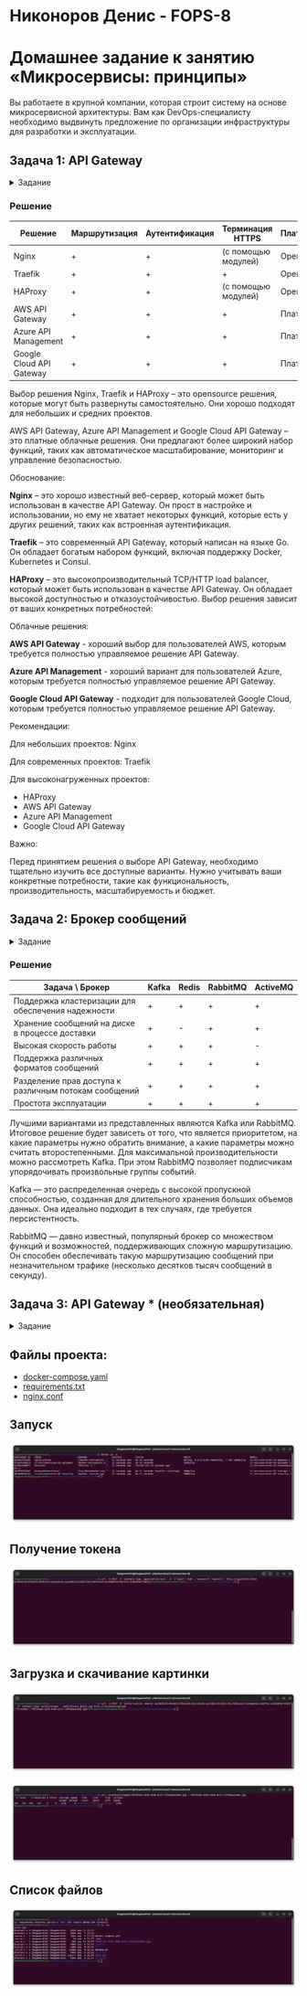# Никоноров Денис - FOPS-8
# Домашнее задание к занятию «Микросервисы: принципы»

Вы работаете в крупной компании, которая строит систему на основе микросервисной архитектуры.
Вам как DevOps-специалисту необходимо выдвинуть предложение по организации инфраструктуры для разработки и эксплуатации.

## Задача 1: API Gateway 

<details>
	<summary>Задание</summary>

Предложите решение для обеспечения реализации API Gateway. Составьте сравнительную таблицу возможностей различных программных решений. На основе таблицы сделайте выбор решения.

Решение должно соответствовать следующим требованиям:
- маршрутизация запросов к нужному сервису на основе конфигурации,
- возможность проверки аутентификационной информации в запросах,
- обеспечение терминации HTTPS.

Обоснуйте свой выбор.

</details>

### Решение
|Решение|Маршрутизация|Аутентификация|Терминация HTTPS|Платная/Opensource|
|---|---|---|---|---|
|Nginx|+|+|(с помощью модулей)|Opensource|
|Traefik|+|+|+|Opensource|
|HAProxy|+|+|(с помощью модулей)|Opensource|
|AWS API Gateway|+|+|+|Платная|
|Azure API Management|+|+|+|Платная|
|Google Cloud API Gateway|+|+|+|Платная|

Выбор решения
Nginx, Traefik и HAProxy – это opensource решения, которые могут быть развернуты самостоятельно. Они хорошо подходят для небольших и средних проектов.

AWS API Gateway, Azure API Management и Google Cloud API Gateway – это платные облачные решения. Они предлагают более широкий набор функций, таких как автоматическое масштабирование, мониторинг и управление безопасностью.

Обоснование:

**Nginx** – это хорошо известный веб-сервер, который может быть использован в качестве API Gateway. Он прост в настройке и использовании, но ему не хватает некоторых функций, которые есть у других решений, таких как встроенная аутентификация.

**Traefik** – это современный API Gateway, который написан на языке Go. Он обладает богатым набором функций, включая поддержку Docker, Kubernetes и Consul.

**HAProxy** – это высокопроизводительный TCP/HTTP load balancer, который может быть использован в качестве API Gateway. Он обладает высокой доступностью и отказоустойчивостью.
Выбор решения зависит от ваших конкретных потребностей:

Облачные решения:

**AWS API Gateway** - хороший выбор для пользователей AWS, которым требуется полностью управляемое решение API Gateway.

**Azure API Management** - хороший вариант для пользователей Azure, которым требуется полностью управляемое решение API Gateway.

**Google Cloud API Gateway** - подходит для пользователей Google Cloud, которым требуется полностью управляемое решение API Gateway.

Рекомендации:

Для небольших проектов: Nginx

Для современных проектов: Traefik

Для высоконагруженных проектов:
- HAProxy
- AWS API Gateway
- Azure API Management
- Google Cloud API Gateway

Важно:

Перед принятием решения о выборе API Gateway, необходимо тщательно изучить все доступные варианты.
Нужно учитывать ваши конкретные потребности, такие как функциональность, производительность, масштабируемость и бюджет.



## Задача 2: Брокер сообщений

<details>
	<summary>Задание</summary>

Составьте таблицу возможностей различных брокеров сообщений. На основе таблицы сделайте обоснованный выбор решения.

Решение должно соответствовать следующим требованиям:
- поддержка кластеризации для обеспечения надёжности,
- хранение сообщений на диске в процессе доставки,
- высокая скорость работы,
- поддержка различных форматов сообщений,
- разделение прав доступа к различным потокам сообщений,
- простота эксплуатации.

Обоснуйте свой выбор.

</details>	

### Решение

|Задача \ Брокер | Kafka | Redis | RabbitMQ | ActiveMQ 
|---|---|---|---|---|
|Поддержка кластеризации для обеспечения надежности| + | + | + | + |
|Хранение сообщений на диске в процессе доставки | + | - | + | + |
|Высокая скорость работы | + | + | + | - |
|Поддержка различных форматов сообщений | + | + | + | + |
|Разделение прав доступа к различным потокам сообщений | + | + | + | + |
|Простота эксплуатации | + | + | + | + |

Лучшими вариантами из представленных являются Kafka или RabbitMQ. Итоговое решение будет зависеть от того, что является приоритетом, на какие параметры нужно обратить внимание, а какие параметры можно считать второстепенными. Для максимальной производительности можно рассмотреть Kafka. При этом RabbitMQ позволяет подписчикам упорядочивать произвольные группы событий.

Kafka — это распределенная очередь с высокой пропускной способностью, созданная для длительного хранения больших объемов данных. Она идеально подходит в тех случаях, где требуется персистентность.

RabbitMQ — давно известный, популярный брокер со множеством функций и возможностей, поддерживающих сложную маршрутизацию. Он способен обеспечивать такую маршрутизацию сообщений при незначительном трафике (несколько десятков тысяч сообщений в секунду).


## Задача 3: API Gateway * (необязательная)

<details>
	<summary>Задание</summary>

### Есть три сервиса:

**minio**
- хранит загруженные файлы в бакете images,
- S3 протокол,

**uploader**
- принимает файл, если картинка сжимает и загружает его в minio,
- POST /v1/upload,

**security**
- регистрация пользователя POST /v1/user,
- получение информации о пользователе GET /v1/user,
- логин пользователя POST /v1/token,
- проверка токена GET /v1/token/validation.

### Необходимо воспользоваться любым балансировщиком и сделать API Gateway:

**POST /v1/register**
1. Анонимный доступ.
2. Запрос направляется в сервис security POST /v1/user.

**POST /v1/token**
1. Анонимный доступ.
2. Запрос направляется в сервис security POST /v1/token.

**GET /v1/user**
1. Проверка токена. Токен ожидается в заголовке Authorization. Токен проверяется через вызов сервиса security GET /v1/token/validation/.
2. Запрос направляется в сервис security GET /v1/user.

**POST /v1/upload**
1. Проверка токена. Токен ожидается в заголовке Authorization. Токен проверяется через вызов сервиса security GET /v1/token/validation/.
2. Запрос направляется в сервис uploader POST /v1/upload.

**GET /v1/user/{image}**
1. Проверка токена. Токен ожидается в заголовке Authorization. Токен проверяется через вызов сервиса security GET /v1/token/validation/.
2. Запрос направляется в сервис minio GET /images/{image}.

### Ожидаемый результат

Результатом выполнения задачи должен быть docker compose файл, запустив который можно локально выполнить следующие команды с успешным результатом.
Предполагается, что для реализации API Gateway будет написан конфиг для NGinx или другого балансировщика нагрузки, который будет запущен как сервис через docker-compose и будет обеспечивать балансировку и проверку аутентификации входящих запросов.
Авторизация
curl -X POST -H 'Content-Type: application/json' -d '{"login":"bob", "password":"qwe123"}' http://localhost/token

**Загрузка файла**

curl -X POST -H 'Authorization: Bearer eyJ0eXAiOiJKV1QiLCJhbGciOiJIUzI1NiJ9.eyJzdWIiOiJib2IifQ.hiMVLmssoTsy1MqbmIoviDeFPvo-nCd92d4UFiN2O2I' -H 'Content-Type: octet/stream' --data-binary @yourfilename.jpg http://localhost/upload

**Получение файла**
curl -X GET http://localhost/images/4e6df220-295e-4231-82bc-45e4b1484430.jpg

---

#### [Дополнительные материалы: как запускать, как тестировать, как проверить](https://github.com/netology-code/devkub-homeworks/tree/main/11-microservices-02-principles)

</details>

## Файлы проекта: 
- [docker-compose.yaml](docker-compose.yml)
- [requirements.txt](/security/requirements.txt)
- [nginx.conf](/gateway/nginx.conf)

## Запуск

![alt text](img/1.png)

## Получение токена

![alt text](img/2.png)

## Загрузка и скачивание картинки

![alt text](img/3.png)

![alt text](img/4.png)

## Список файлов

![alt text](img/5.png)